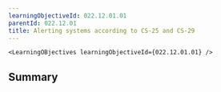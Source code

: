 ```yaml
---
learningObjectiveId: 022.12.01.01
parentId: 022.12.01
title: Alerting systems according to CS-25 and CS-29
---
```


```tsx eval
<LearningOBjectives learningObjectiveId={022.12.01.01} />
```

## Summary
